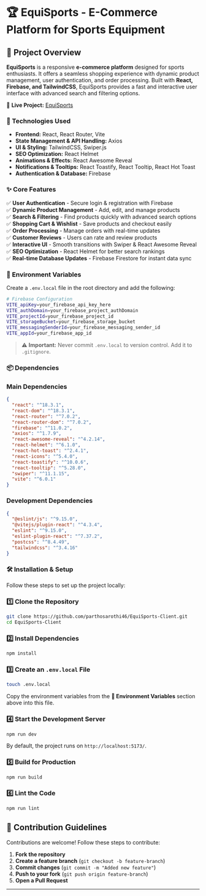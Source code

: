# 🏆 **EquiSports - E-Commerce Platform for Sports Equipment**

## 🌟 Project Overview

**EquiSports** is a responsive **e-commerce platform** designed for sports enthusiasts. It offers a seamless shopping experience with dynamic product management, user authentication, and order processing. Built with **React, Firebase, and TailwindCSS**, EquiSports provides a fast and interactive user interface with advanced search and filtering options.

🔗 **Live Project:** [EquiSports](https://equisports-b8d0f.web.app/)

### 🚀 Technologies Used

- **Frontend:** React, React Router, Vite
- **State Management & API Handling:** Axios
- **UI & Styling:** TailwindCSS, Swiper.js
- **SEO Optimization:** React Helmet
- **Animations & Effects:** React Awesome Reveal
- **Notifications & Tooltips:** React Toastify, React Tooltip, React Hot Toast
- **Authentication & Database:** Firebase

### ✨ Core Features

✅ **User Authentication** - Secure login & registration with Firebase  
✅ **Dynamic Product Management** - Add, edit, and manage products  
✅ **Search & Filtering** - Find products quickly with advanced search options  
✅ **Shopping Cart & Wishlist** - Save products and checkout easily  
✅ **Order Processing** - Manage orders with real-time updates  
✅ **Customer Reviews** - Users can rate and review products  
✅ **Interactive UI** - Smooth transitions with Swiper & React Awesome Reveal  
✅ **SEO Optimization** - React Helmet for better search rankings  
✅ **Real-time Database Updates** - Firebase Firestore for instant data sync

### 🔑 Environment Variables

Create a `.env.local` file in the root directory and add the following:

```sh
# Firebase Configuration
VITE_apiKey=your_firebase_api_key_here
VITE_authDomain=your_firebase_project_authDomain
VITE_projectId=your_firebase_project_id
VITE_storageBucket=your_firebase_storage_bucket
VITE_messagingSenderId=your_firebase_messaging_sender_id
VITE_appId=your_firebase_app_id
```

> ⚠️ **Important:** Never commit `.env.local` to version control. Add it to `.gitignore`.

### 📦 Dependencies

### **Main Dependencies**

```json
{
  "react": "^18.3.1",
  "react-dom": "^18.3.1",
  "react-router": "^7.0.2",
  "react-router-dom": "^7.0.2",
  "firebase": "^11.0.2",
  "axios": "^1.7.9",
  "react-awesome-reveal": "^4.2.14",
  "react-helmet": "^6.1.0",
  "react-hot-toast": "^2.4.1",
  "react-icons": "^5.4.0",
  "react-toastify": "^10.0.6",
  "react-tooltip": "^5.28.0",
  "swiper": "^11.1.15",
  "vite": "^6.0.1"
}
```

### **Development Dependencies**

```json
{
  "@eslint/js": "^9.15.0",
  "@vitejs/plugin-react": "^4.3.4",
  "eslint": "^9.15.0",
  "eslint-plugin-react": "^7.37.2",
  "postcss": "^8.4.49",
  "tailwindcss": "^3.4.16"
}
```

### 🛠️ Installation & Setup

Follow these steps to set up the project locally:

### 1️⃣ Clone the Repository

```sh
git clone https://github.com/parthosarothi46/EquiSports-Client.git
cd EquiSports-Client
```

### 2️⃣ Install Dependencies

```sh
npm install
```

### 3️⃣ Create an `.env.local` File

```sh
touch .env.local
```

Copy the environment variables from the **🔑 Environment Variables** section above into this file.

### 4️⃣ Start the Development Server

```sh
npm run dev
```

By default, the project runs on `http://localhost:5173/`.

### 5️⃣ Build for Production

```sh
npm run build
```

### 6️⃣ Lint the Code

```sh
npm run lint
```

## 🤝 Contribution Guidelines

Contributions are welcome! Follow these steps to contribute:

1. **Fork the repository**
2. **Create a feature branch** (`git checkout -b feature-branch`)
3. **Commit changes** (`git commit -m "Added new feature"`)
4. **Push to your fork** (`git push origin feature-branch`)
5. **Open a Pull Request**

---
